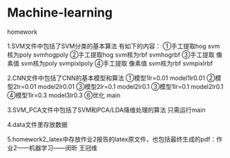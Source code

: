 # Machine-learning
homework

1.SVM文件中包括了SVM分类的基本算法 有如下的内容：
 ①手工提取hog svm核为poly               svmhogpoly
 ②手工提取hog svm核为rbf                svmhogrbf
 ③手工提取 像素值 svm核为poly            svmpixlpoly
 ④手工提取 像素值 svm核为rbf             svmpixlrbf

2.CNN文件中包括了CNN的基本模型和算法
 ①模型1lr=0.01                  model1lr0.01
 ②模型2lr=0.01                  model2lr0.01
 ③模型2lr=0.1                   model2lr0.1
 ③模型1lr=0.1                   model2lr0.1
 ④模型1lr=0.3                   model3lr0.3
 ⑥优化                          main

3.SVM_PCA文件中包括了SVM和PCA/LDA降维处理的算法
 只需运行main

4.data文件里存放数据

5.homework2_latex中存放作业2报告的latex原文件，也包括最终生成的pdf：作业2——机器学习——闵昕 王冠维